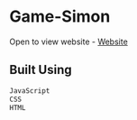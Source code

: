 # Game-Simon
Open to view website - 
[Website](https://kamal030803.github.io/Game-Simon/)
## Built Using
```bash
JavaScript
CSS
HTML
```
